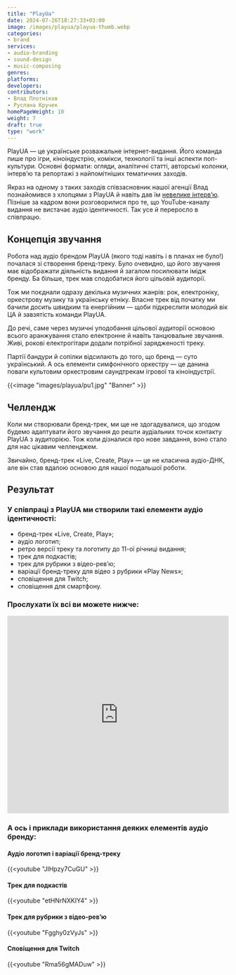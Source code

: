 ```yaml
---
title: "PlayUa"
date: 2024-07-26T18:27:33+03:00
image: /images/playua/playua-thumb.webp
categories:
- brand
services:
- audio-branding
- sound-design
- music-composing
genres:
platforms:
developers:
contributors:
- Влад Плотніков
- Руслана Кручек
homePageWeight: 10
weight: 7
draft: true
type: "work"
---
```


PlayUA — це українське розважальне інтернет-видання. Його команда пише про ігри, кіноіндустрію, комікси, технології та інші аспекти поп-культури. Основні формати: огляди, аналітичні статті, авторські колонки, інтерв’ю та репортажі з найпомітніших тематичних заходів.

Якраз на одному з таких заходів співзасновник нашої агенції Влад познайомився з хлопцями з PlayUA й навіть дав їм [невелике інтерв’ю](https://www.youtube.com/watch?v=bmJ4SsnLzW4&list=PL4Jc69rq8qm9YofHKywTNcl4er6IjpfZj). Пізніше за кадром вони розговорилися про те, що YouTube-каналу видання не вистачає аудіо ідентичності. Так усе й переросло в співпрацю.

## Концепція звучання

Робота над аудіо брендом PlayUA (якого тоді навіть і в планах не було!) почалася зі створення бренд-треку. Було очевидно, що його звучання має відображати діяльність видання й загалом посилювати імідж бренду. Ба більше, трек мав сподобатися його цільовій аудиторії.

Тож ми поєднали одразу декілька музичних жанрів: рок, електроніку, оркестрову музику та українську етніку. Власне трек від початку ми бачили досить швидким та енергійним — щоби підкреслити молодий вік ЦА й завзятість команди PlayUA.

До речі, саме через музичні уподобання цільової аудиторії основою всього аранжування стало електронне й навіть танцювальне звучання. Живі, рокові електрогітари додали потрібної зарядженості треку.

Партії бандури й сопілки відсилають до того, що бренд — суто український. А ось елементи симфонічного оркестру — це данина поваги культовим оркестровим саундтрекам ігрової та кіноіндустрії.

{{<image "images/playua/pu1.jpg" "Banner"  >}}

## Челлендж

Коли ми створювали бренд-трек, ми ще не здогадувалися, що згодом будемо адаптувати його звучання до решти аудіальних точок контакту PlayUA з аудиторією. Тож коли дізналися про нове завдання, воно стало для нас цікавим челленджем.

Звичайно, бренд-трек «Live, Create, Play» — це не класична аудіо-ДНК, але він став вдалою основою для нашої подальшої роботи.

## Результат

### У співпраці з PlayUA ми створили такі елементи аудіо ідентичності:

- бренд-трек «Live, Create, Play»;
- аудіо логотип;
- ретро версії треку та логотипу до 11-ої річниці видання;
- трек для подкастів;
- трек для рубрики з відео-рев’ю;
- варіації бренд-треку для відео з рубрики «Play News»;
- сповіщення для Twitch;
- сповіщення для смартфону.

### Прослухати їх всі ви можете нижче:

<iframe loading="lazy" width="100%" height="450" scrolling="no" frameborder="no" allow="autoplay" src="https://w.soundcloud.com/player/?url=https%3A//api.soundcloud.com/playlists/786416052&amp;color=%23ff5500&amp;auto_play=false&amp;hide_related=false&amp;show_comments=true&amp;show_user=true&amp;show_reposts=false&amp;show_teaser=true"></iframe>

### А ось і приклади використання деяких елементів аудіо бренду:

#### Аудіо логотип і варіації бренд-треку

{{<youtube "JIHpzy7CuGU" >}}

#### Трек для подкастів

{{<youtube "etHNrNXKIY4" >}}

#### Трек для рубрики з відео-рев’ю

{{<youtube "Fgghy0zVyJs" >}}

#### Сповіщення для Twitch

{{<youtube "Rma56gMADuw" >}}